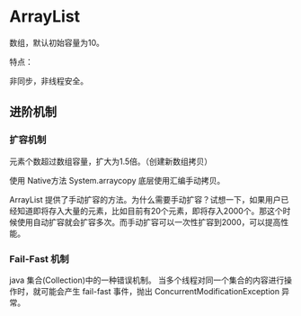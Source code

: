 # ArrayList

数组，默认初始容量为10。

特点：

非同步，非线程安全。

## 进阶机制

### 扩容机制

元素个数超过数组容量，扩大为1.5倍。（创建新数组拷贝）

使用 Native方法 System.arraycopy 底层使用汇编手动拷贝。

ArrayList 提供了手动扩容的方法。为什么需要手动扩容？试想一下，如果用户已经知道即将存入大量的元素，比如目前有20个元素，即将存入2000个。那这个时候使用自动扩容就会扩容多次。而手动扩容可以一次性扩容到2000，可以提高性能。

### Fail-Fast 机制

java 集合(Collection)中的一种错误机制。 当多个线程对同一个集合的内容进行操作时，就可能会产生 fail-fast 事件，抛出 ConcurrentModificationException 异常。
